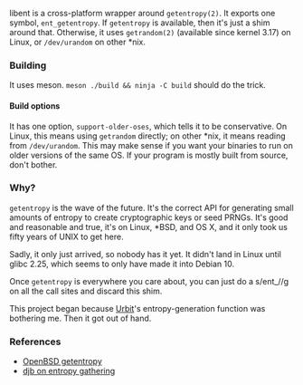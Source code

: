 libent is a cross-platform wrapper around `getentropy(2)`. It exports
one symbol, `ent_getentropy`. If `getentropy` is available, then it's
just a shim around that. Otherwise, it uses `getrandom(2)` (available
since kernel 3.17) on Linux, or `/dev/urandom` on other \*nix.

### Building

It uses meson. `meson ./build && ninja -C build` should do the trick.

#### Build options

It has one option, `support-older-oses`, which tells it to be
conservative. On Linux, this means using `getrandom` directly; on other
\*nix, it means reading from `/dev/urandom`. This may make sense if you
want your binaries to run on older versions of the same OS. If your
program is mostly built from source, don't bother.

### Why?

`getentropy` is the wave of the future. It's the correct API for
generating small amounts of entropy to create cryptographic keys or seed
PRNGs. It's good and reasonable and true, it's on Linux, \*BSD, and OS
X, and it only took us fifty years of UNIX to get here.

Sadly, it only just arrived, so nobody has it yet. It didn't land in
Linux until glibc 2.25, which seems to only have made it into Debian 10.

Once `getentropy` is everywhere you care about, you can just do a
s/ent\_//g on all the call sites and discard this shim.

This project began because [Urbit](https://github.com/urbit/urbit)'s
entropy-generation function was bothering me. Then it got out of hand.

### References

* [OpenBSD getentropy](https://man.openbsd.org/cgi-bin/man.cgi/OpenBSD-current/man2/getentropy.2)
* [djb on entropy gathering](https://blog.cr.yp.to/20140205-entropy.html)
